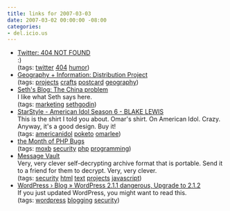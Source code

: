 ```yaml
---
title: links for 2007-03-03
date: 2007-03-02 00:00:00 -08:00
categories:
- del.icio.us
---
```


<ul class="delicious">
	<li>
		<div class="delicious-link"><a href="http://twitter.com/404.html">Twitter: 404 NOT FOUND</a></div>
		<div class="delicious-extended">:)</div>
		<div class="delicious-tags">(tags: <a href="http://del.icio.us/torrez/twitter">twitter</a> <a href="http://del.icio.us/torrez/404">404</a> <a href="http://del.icio.us/torrez/humor">humor</a>)</div>
	</li>
	<li>
		<div class="delicious-link"><a href="http://www.geoandinfo.com/">Geography + Information: Distribution Project</a></div>
		<div class="delicious-tags">(tags: <a href="http://del.icio.us/torrez/projects">projects</a> <a href="http://del.icio.us/torrez/crafts">crafts</a> <a href="http://del.icio.us/torrez/postcard">postcard</a> <a href="http://del.icio.us/torrez/geography">geography</a>)</div>
	</li>
	<li>
		<div class="delicious-link"><a href="http://sethgodin.typepad.com/seths_blog/2007/03/the_china_probl.html">Seth's Blog: The China problem</a></div>
		<div class="delicious-extended">I like what Seth says here.</div>
		<div class="delicious-tags">(tags: <a href="http://del.icio.us/torrez/marketing">marketing</a> <a href="http://del.icio.us/torrez/sethgodin">sethgodin</a>)</div>
	</li>
	<li>
		<div class="delicious-link"><a href="http://starstyle.com/TVCharacters.aspx?path=women&mediaId=1&titleId=719&characterId=723">StarStyle - American Idol Season 6 - BLAKE LEWIS</a></div>
		<div class="delicious-extended">This is the shirt I told you about. Omar's shirt. On American Idol. Crazy. Anyway, it's a good design. Buy it!</div>
		<div class="delicious-tags">(tags: <a href="http://del.icio.us/torrez/americanidol">americanidol</a> <a href="http://del.icio.us/torrez/poketo">poketo</a> <a href="http://del.icio.us/torrez/omarlee">omarlee</a>)</div>
	</li>
	<li>
		<div class="delicious-link"><a href="http://www.php-security.org/">the Month of PHP Bugs</a></div>
		<div class="delicious-tags">(tags: <a href="http://del.icio.us/torrez/moxb">moxb</a> <a href="http://del.icio.us/torrez/security">security</a> <a href="http://del.icio.us/torrez/php">php</a> <a href="http://del.icio.us/torrez/programming">programming</a>)</div>
	</li>
	<li>
		<div class="delicious-link"><a href="http://messagevault.org/">Message Vault</a></div>
		<div class="delicious-extended">Very, very clever self-decrypting archive format that is portable. Send it to a friend for them to decrypt. Very, very clever.</div>
		<div class="delicious-tags">(tags: <a href="http://del.icio.us/torrez/security">security</a> <a href="http://del.icio.us/torrez/html">html</a> <a href="http://del.icio.us/torrez/text">text</a> <a href="http://del.icio.us/torrez/projects">projects</a> <a href="http://del.icio.us/torrez/javascript">javascript</a>)</div>
	</li>
	<li>
		<div class="delicious-link"><a href="http://wordpress.org/development/2007/03/upgrade-212/">WordPress › Blog » WordPress 2.1.1 dangerous, Upgrade to 2.1.2</a></div>
		<div class="delicious-extended">If you just updated WordPress, you might want to read this.</div>
		<div class="delicious-tags">(tags: <a href="http://del.icio.us/torrez/wordpress">wordpress</a> <a href="http://del.icio.us/torrez/blogging">blogging</a> <a href="http://del.icio.us/torrez/security">security</a>)</div>
	</li>
</ul>
